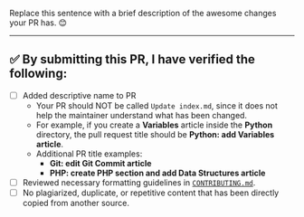Replace this sentence with a brief description of the awesome changes your PR has. 😊

---

<!-- Thank you for contributing to the `guides` repo. It is much appreciated! 😊 -->

<!--

Before creating a PR, please make sure to verify the following by marking the checkboxes below as complete.

- [x] Like this!

-->

## ✅️ By submitting this PR, I have verified the following:

- [ ] Added descriptive name to PR
  - Your PR should NOT be called `Update index.md`, since it does not help the maintainer understand what has been changed.
  - For example, if you create a **Variables** article inside the **Python** directory, the pull request title should be **Python: add Variables article**.
  - Additional PR title examples:
    - **Git: edit Git Commit article**
    - **PHP: create PHP section and add Data Structures article**
- [ ] Reviewed necessary formatting guidelines in [`CONTRIBUTING.md`](https://github.com/freeCodeCamp/guides/blob/master/CONTRIBUTING.md).
- [ ] No plagiarized, duplicate, or repetitive content that has been directly copied from another source.

<!-- TO NOTE

1. Avoid a duplicate PR by searching through the open pull requests to check that there is not a PR already open that writes the same article or makes similar changes.

2. If you edit a stub article, ensure your changes are substantial enough to justify removing the stub text (the "This article is a stub..." part).

3. We can't accept PRs that only add links to the "More Information" section. A repository script will automatically delete any changes (and revert it to the stub template) if the stub language is still in that file.

4. Your changes must pass the Travis CI build.

5. Any new folder you create in "src/pages" must have an index.md.

6. All articles must have the following as the first three lines in the file:

---
title: Article title goes here
---

-->
